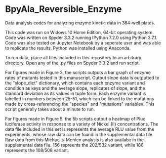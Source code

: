 # BpyAla_Reversible_Enzyme
Data analysis codes for analyzing enzyme kinetic data in 384-well plates. 

This code was run on Widows 10 Home Edition, 64-bit operating system. Code was written on Spyder 3.3.2 running IPython 7.2.0 using Python 3.7.1. Code was also tested on Jupyter Notebook by a seperate user and was able to replicate the results. Python was installed using Anaconda. 

To run data, place all files included in this repository to an arbitrary directory. Open any of the .py files on Spyder 3.3.2 and run script. 

For figures made in Figure 3, the scripts outputs a bar graph of enzyme rates of mutants tested in this manuscript. Output slope data is outputted to the "slope_dict" dictionary, which contains each enzyme variant and condition as keys and the average slope, replicates of slope, and the standard deviation as its values in tuple form. Each enzyme variant is labelled in numbers between 25-51, which can be linked to the mutations made by cross-referencing the "species" and "mutations" variables. This script generally takes about a minute to run. 

For figures made in Figure 5, the 5b scripts output a heatmap of Pluc luciferase activity in response to a variety of Nickel (II) concentrations. The data file included in this set is represents the average RLU value from the experiments, whose raw data can be found in the supplemental data file. Raw data from this Michaelis-Menten analysis is also availabe in the supplemental data file. 156 repreents the 202/532 variant, while 186 represents the 108/508 variant.
